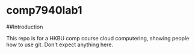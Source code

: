 # comp7940lab1

##Introduction

This repo is for a HKBU comp course cloud computering, showing people how to use git. Don't expect anything here.
